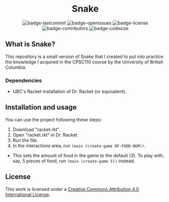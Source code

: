 <h1 align="center">Snake</h1>

<p align="center">
  <img alt="badge-lastcommit" src="https://img.shields.io/github/last-commit/GaryHilares/Snake?style=for-the-badge">
  <img alt="badge-openissues" src="https://img.shields.io/github/issues-raw/GaryHilares/Snake?style=for-the-badge">
  <img alt="badge-license" src="https://img.shields.io/github/license/GaryHilares/Snake?style=for-the-badge">
  <img alt="badge-contributors" src="https://img.shields.io/github/contributors/GaryHilares/Snake?style=for-the-badge">
  <img alt="badge-codesize" src="https://img.shields.io/github/languages/code-size/GaryHilares/Snake?style=for-the-badge">
</p>

## What is Snake?
This repository is a small version of Snake that I created to put into practice the knowledge I acquired in the CPSC110 course by the University of British Columbia.

### Dependencies
- UBC's Racket installation of Dr. Racket (or equivalent).

## Installation and usage
You can use the project following these steps:
1. Download "racket.rkt".
2. Open "racket.rkt" in Dr. Racket.
3. Run the file.
4. In the interactions area, run `(main (create-game DF-FOOD-NUM))`.
  - This sets the amount of food in the game to the default (3). To play with, say, 5 pieces of food, run `(main (create-game 5))` instead.


## License
This work is licensed under a [Creative Commons Attribution 4.0 International License](https://github.com/GaryHilares/Snake/blob/main/LICENSE).
